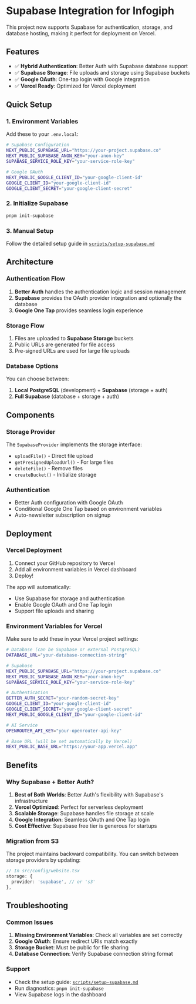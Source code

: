 # Supabase Integration for Infogiph

This project now supports Supabase for authentication, storage, and database hosting, making it perfect for deployment on Vercel.

## Features

- ✅ **Hybrid Authentication**: Better Auth with Supabase database support
- ✅ **Supabase Storage**: File uploads and storage using Supabase buckets
- ✅ **Google OAuth**: One-tap login with Google integration
- ✅ **Vercel Ready**: Optimized for Vercel deployment

## Quick Setup

### 1. Environment Variables

Add these to your `.env.local`:

```bash
# Supabase Configuration
NEXT_PUBLIC_SUPABASE_URL="https://your-project.supabase.co"
NEXT_PUBLIC_SUPABASE_ANON_KEY="your-anon-key"
SUPABASE_SERVICE_ROLE_KEY="your-service-role-key"

# Google OAuth
NEXT_PUBLIC_GOOGLE_CLIENT_ID="your-google-client-id"
GOOGLE_CLIENT_ID="your-google-client-id"
GOOGLE_CLIENT_SECRET="your-google-client-secret"
```

### 2. Initialize Supabase

```bash
pnpm init-supabase
```

### 3. Manual Setup

Follow the detailed setup guide in [`scripts/setup-supabase.md`](./scripts/setup-supabase.md)

## Architecture

### Authentication Flow

1. **Better Auth** handles the authentication logic and session management
2. **Supabase** provides the OAuth provider integration and optionally the database
3. **Google One Tap** provides seamless login experience

### Storage Flow

1. Files are uploaded to **Supabase Storage** buckets
2. Public URLs are generated for file access
3. Pre-signed URLs are used for large file uploads

### Database Options

You can choose between:

1. **Local PostgreSQL** (development) + **Supabase** (storage + auth)
2. **Full Supabase** (database + storage + auth)

## Components

### Storage Provider

The `SupabaseProvider` implements the storage interface:

- `uploadFile()` - Direct file upload
- `getPresignedUploadUrl()` - For large files
- `deleteFile()` - Remove files
- `createBucket()` - Initialize storage

### Authentication

- Better Auth configuration with Google OAuth
- Conditional Google One Tap based on environment variables
- Auto-newsletter subscription on signup

## Deployment

### Vercel Deployment

1. Connect your GitHub repository to Vercel
2. Add all environment variables in Vercel dashboard
3. Deploy!

The app will automatically:
- Use Supabase for storage and authentication
- Enable Google OAuth and One Tap login
- Support file uploads and sharing

### Environment Variables for Vercel

Make sure to add these in your Vercel project settings:

```bash
# Database (can be Supabase or external PostgreSQL)
DATABASE_URL="your-database-connection-string"

# Supabase
NEXT_PUBLIC_SUPABASE_URL="https://your-project.supabase.co"
NEXT_PUBLIC_SUPABASE_ANON_KEY="your-anon-key"
SUPABASE_SERVICE_ROLE_KEY="your-service-role-key"

# Authentication
BETTER_AUTH_SECRET="your-random-secret-key"
GOOGLE_CLIENT_ID="your-google-client-id"
GOOGLE_CLIENT_SECRET="your-google-client-secret"
NEXT_PUBLIC_GOOGLE_CLIENT_ID="your-google-client-id"

# AI Service
OPENROUTER_API_KEY="your-openrouter-api-key"

# Base URL (will be set automatically by Vercel)
NEXT_PUBLIC_BASE_URL="https://your-app.vercel.app"
```

## Benefits

### Why Supabase + Better Auth?

1. **Best of Both Worlds**: Better Auth's flexibility with Supabase's infrastructure
2. **Vercel Optimized**: Perfect for serverless deployment
3. **Scalable Storage**: Supabase handles file storage at scale
4. **Google Integration**: Seamless OAuth and One Tap login
5. **Cost Effective**: Supabase free tier is generous for startups

### Migration from S3

The project maintains backward compatibility. You can switch between storage providers by updating:

```typescript
// In src/config/website.tsx
storage: {
  provider: 'supabase', // or 's3'
},
```

## Troubleshooting

### Common Issues

1. **Missing Environment Variables**: Check all variables are set correctly
2. **Google OAuth**: Ensure redirect URIs match exactly
3. **Storage Bucket**: Must be public for file sharing
4. **Database Connection**: Verify Supabase connection string format

### Support

- Check the setup guide: [`scripts/setup-supabase.md`](./scripts/setup-supabase.md)
- Run diagnostics: `pnpm init-supabase`
- View Supabase logs in the dashboard